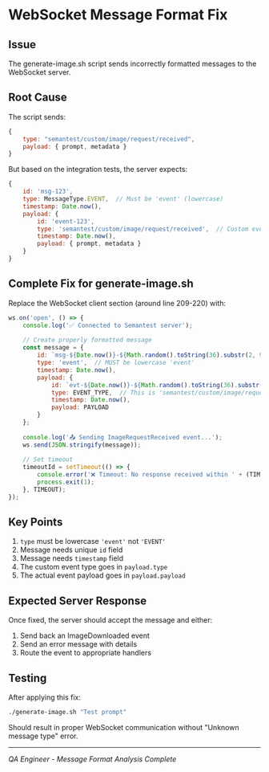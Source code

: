 # WebSocket Message Format Fix

## Issue
The generate-image.sh script sends incorrectly formatted messages to the WebSocket server.

## Root Cause
The script sends:
```javascript
{
    type: "semantest/custom/image/request/received",
    payload: { prompt, metadata }
}
```

But based on the integration tests, the server expects:
```javascript
{
    id: 'msg-123',
    type: MessageType.EVENT,  // Must be 'event' (lowercase)
    timestamp: Date.now(),
    payload: {
        id: 'event-123',
        type: 'semantest/custom/image/request/received',  // Custom event type goes here
        timestamp: Date.now(),
        payload: { prompt, metadata }
    }
}
```

## Complete Fix for generate-image.sh

Replace the WebSocket client section (around line 209-220) with:

```javascript
ws.on('open', () => {
    console.log('✅ Connected to Semantest server');
    
    // Create properly formatted message
    const message = {
        id: `msg-${Date.now()}-${Math.random().toString(36).substr(2, 9)}`,
        type: 'event',  // MUST be lowercase 'event'
        timestamp: Date.now(),
        payload: {
            id: `evt-${Date.now()}-${Math.random().toString(36).substr(2, 9)}`,
            type: EVENT_TYPE,  // This is 'semantest/custom/image/request/received'
            timestamp: Date.now(),
            payload: PAYLOAD
        }
    };
    
    console.log('📤 Sending ImageRequestReceived event...');
    ws.send(JSON.stringify(message));
    
    // Set timeout
    timeoutId = setTimeout(() => {
        console.error('❌ Timeout: No response received within ' + (TIMEOUT/1000) + ' seconds');
        process.exit(1);
    }, TIMEOUT);
});
```

## Key Points
1. `type` must be lowercase `'event'` not `'EVENT'`
2. Message needs unique `id` field
3. Message needs `timestamp` field
4. The custom event type goes in `payload.type`
5. The actual event payload goes in `payload.payload`

## Expected Server Response
Once fixed, the server should accept the message and either:
1. Send back an ImageDownloaded event
2. Send an error message with details
3. Route the event to appropriate handlers

## Testing
After applying this fix:
```bash
./generate-image.sh "Test prompt"
```

Should result in proper WebSocket communication without "Unknown message type" error.

---
*QA Engineer - Message Format Analysis Complete*